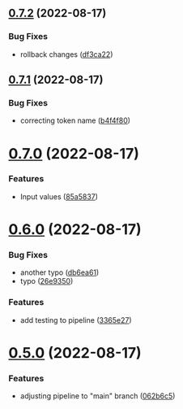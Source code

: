## [0.7.2](https://github.com/AleksandrsCehrovs/greetings-ci/compare/v0.7.1...v0.7.2) (2022-08-17)


### Bug Fixes

* rollback changes ([df3ca22](https://github.com/AleksandrsCehrovs/greetings-ci/commit/df3ca22e5ba0fef9e778f22d54bd35ec216e1784))



## [0.7.1](https://github.com/AleksandrsCehrovs/greetings-ci/compare/v0.7.0...v0.7.1) (2022-08-17)


### Bug Fixes

* correcting token name ([b4f4f80](https://github.com/AleksandrsCehrovs/greetings-ci/commit/b4f4f80d16af2f714dd4148f6a9b53d50152402e))



# [0.7.0](https://github.com/AleksandrsCehrovs/greetings-ci/compare/v0.6.0...v0.7.0) (2022-08-17)


### Features

* Input values ([85a5837](https://github.com/AleksandrsCehrovs/greetings-ci/commit/85a5837d470e34c3ec6e3c7e90bd2ca2d0f068f4))



# [0.6.0](https://github.com/AleksandrsCehrovs/greetings-ci/compare/v0.5.0...v0.6.0) (2022-08-17)


### Bug Fixes

* another typo ([db6ea61](https://github.com/AleksandrsCehrovs/greetings-ci/commit/db6ea61013189fa82c7cf32a86529e3744798991))
* typo ([26e9350](https://github.com/AleksandrsCehrovs/greetings-ci/commit/26e9350d3c4c99b137f6e582cc8fcd985b660c8d))


### Features

* add testing to pipeline ([3365e27](https://github.com/AleksandrsCehrovs/greetings-ci/commit/3365e27b20efed10c89a86d4f33a385cb3756167))



# [0.5.0](https://github.com/AleksandrsCehrovs/greetings-ci/compare/v0.2.0...v0.5.0) (2022-08-17)


### Features

* adjusting pipeline to "main" branch ([062b6c5](https://github.com/AleksandrsCehrovs/greetings-ci/commit/062b6c5d87e41e060c088dc2c5bb07cf5ad374d0))



